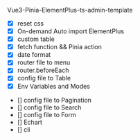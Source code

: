 Vue3-Pinia-ElementPlus-ts-admin-template

- [x] reset css
- [x] On-demand Auto import ElementPlus
- [x] custom table
- [x] fetch function && Pinia action
- [x] date format
- [x] router file to menu
- [x] router.beforeEach
- [x] config file to Table
- [x] Env Variables and Modes
- [] config file to Pagination
- [] config file to Search
- [] config file to Form
- [] Echart
- [] cli
